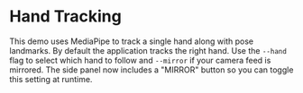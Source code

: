 # Hand Tracking

This demo uses MediaPipe to track a single hand along with pose landmarks. By default the application tracks the right hand. Use the `--hand` flag to select which hand to follow and `--mirror` if your camera feed is mirrored. The side panel now includes a "MIRROR" button so you can toggle this setting at runtime.
